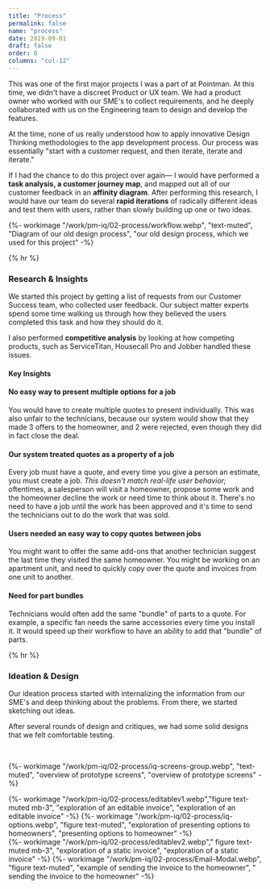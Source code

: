 ```yaml
---
title: "Process"
permalink: false
name: "process"
date: 2019-09-01
draft: false
order: 0
columns: "col-12"
---
```

<div class="container lg gap-1">
<div class="col col-12 col-12 md-6 lg-7 xl-8 mb-2">

This was one of the first major projects I was a part of at Pointman. At this time, we didn't have a discreet Product or UX team. We had a product owner who worked with our SME's to collect requirements, and he deeply collaborated with us on the Engineering team to design and develop the features.

At the time, none of us really understood how to apply innovative Design Thinking methodologies to the app development process. Our process was essentially "start with a customer request, and then iterate, iterate and iterate."

If I had the chance to do this project over again— I would have performed a **task analysis, a customer journey map**, and mapped out all of our customer feedback in an **affinity diagram**. After performing this research, I would have our team do several **rapid iterations** of radically different ideas and test them with users, rather than slowly building up one or two ideas.

</div>
<div class="col">
{%- workimage "/work/pm-iq/02-process/workflow.webp", "text-muted", "Diagram of our old design process", "our old design process, which we used for this project"  -%}
</div>
</div>

{% hr %}
<div class="container lg gap-1">
<div class="col col-12 md-6 lg-7 xl-8 mb-2">

### Research & Insights

We started this project by getting a list of requests from our Customer Success team, who collected user feedback. Our subject matter experts spend some time walking us through how they believed the users completed this task and how they should do it.

I also performed **competitive analysis** by looking at how competing products, such as ServiceTitan, Housecall Pro and Jobber handled these issues.

</div>
</div>
<div class="container lg  gap-1">
<div class="col-12">

#### Key Insights

</div>
<div class="col col-12 sm-6 md-6 gap-2">
        <div class="bg-lavender p-3 mb-3">
            <h4 class="h5">No easy way to present multiple options for a job</h4>
            <p>You would have to create multiple quotes to present individually. This was also unfair to the technicians, because our system would show that they made 3 offers to the homeowner, and 2 were rejected, even though they did in fact close the deal. </p>
        </div>
        <div class="bg-lavender p-3 mb-3">
            <h4 class="h5">Our system treated quotes as a property of a job</h4>
            <p>Every job must have a quote, and every time you give a person an estimate, you must create a job. <em>This doesn't match real-life user behavior;</em> oftentimes, a salesperson will visit a homeowner, propose some work and the homeowner  decline the work or need time to think about it. There's no need to have a job until the work has been approved and it's time to send the technicians out to do the work that was sold. </p>
        </div>
</div>
<div class="col col-12 sm-6 md-6">
        <div class="bg-lavender p-3 mb-3">
            <h4 class="h5">Users needed an easy way to copy quotes between jobs</h4>
            <p>You might want to offer the same add-ons that another technician suggest the last time they visited the same homeowner. You might be working on an apartment unit, and need to quickly copy over the quote and invoices from one unit to another.</p>
        </div>    
        <div class="bg-lavender p-3 mb-3">
            <h4 class="h5">Need for part bundles</h4>
            <p>Technicians would often add the same "bundle" of parts to a quote. For example, a specific fan needs the same accessories every time you install it. It would speed up their workflow to have an ability to add that "bundle" of parts.</p>
        </div>
</div>
</div>
{% hr %}
<div class="container lg  gap-1">
<div class="col md-7">

### Ideation & Design

Our ideation process started with internalizing the information from our SME's and deep thinking about the problems. From there, we started sketching out ideas.

After several rounds of design and critiques, we had some solid designs that we felt comfortable testing.


<br>

{%- workimage "/work/pm-iq/02-process/iq-screens-group.webp", "text-muted", "overview of prototype screens", "overview of prototype screens"  -%}

</div>
<div class="col sm-6 md-2 flex-column gap-1">
{%- workimage "/work/pm-iq/02-process/editablev1.webp","figure text-muted mb-3", "exploration of an editable invoice", "exploration of an editable invoice"  -%}
{%- workimage "/work/pm-iq/02-process/iq-options.webp", "figure text-muted", "exploration of presenting options to homeowners", "presenting options to homeowner"  -%}
</div>
<div class="col sm-6 md-2 flex-column gap-1">
{%- workimage "/work/pm-iq/02-process/editablev2.webp"," figure text-muted mb-3", "exploration of a static invoice", "exploration of a static invoice"  -%}
{%- workimage "/work/pm-iq/02-process/Email-Modal.webp", "figure text-muted", "example of sending the invoice to the homeowner", " sending the invoice to the homeowner"  -%}
</div>
</div>


